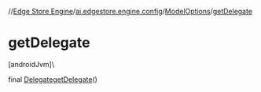 //[Edge Store Engine](../../../index.md)/[ai.edgestore.engine.config](../index.md)/[ModelOptions](index.md)/[getDelegate](get-delegate.md)

# getDelegate

[androidJvm]\

final [Delegate](../-delegate/index.md)[getDelegate](get-delegate.md)()

